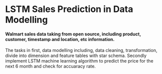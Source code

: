 # LSTM Sales Prediction in Data Modelling

#### Walmart sales data taking from open source, including product, customer, timestamp and location, etc information. 
The tasks in first, data modelling including, data cleaning, transformation, divide into dimension and feature tables with star schema. 
Secondly implement LSTM machine learning algorithm to predict the price for the next 6 month and check for accuaracy rate.
